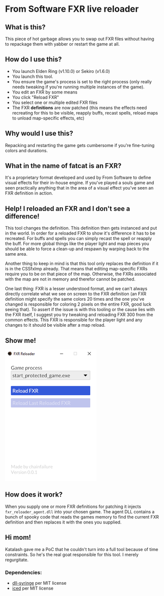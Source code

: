 # From Software FXR live reloader

## What is this?
This piece of hot garbage allows you to swap out FXR files without having to repackage
them with yabber or restart the game at all.

## How do I use this?
 - You launch Elden Ring (v1.10.0) or Sekiro (v1.6.0)
 - You launch this tool.
 - You ensure the game's process is set to the right process (only really needs tweaking if you're running multiple
    instances of the game).
 - You edit an FXR by some means
 - You click "Reload FXR"
 - You select one or multiple edited FXR files
 - The FXR **definitions** are now patched (this means the effects need recreating for this to be visible, reapply buffs, 
    recast spells, reload maps to unload map-specific effects, etc)

## Why would I use this?
Repacking and restarting the game gets cumbersome if you're fine-tuning colors and durations.

## What in the name of fatcat is an FXR?
It's a proprietary format developed and used by From Software to define visual effects
for their in-house engine. If you've played a souls game and seen practically anything that in
the area of a visual effect you've seen an FXR definition in action.

## Help! I reloaded an FXR and I don't see a difference!
This tool changes the definition. This definition then gets instanced and put in the world.
In order for a reloaded FXR to show it's difference it has to be recreated. For buffs and spells
you can simply recast the spell or reapply the buff. For more global things like the player light
and map pieces you should be able to force a clean-up and respawn by warping back to the same area.

Another thing to keep in mind is that this tool only replaces the definition if it is in the CSSfxImp already. That
means that editing map-specific FXRs require you to be on that piece of the map. Otherwise, the FXRs associated with the
map are not in memory and therefor cannot be patched.

One last thing: FXR is a lesser understood format, and we can't always directly correlate what
we see on screen to the FXR definition (an FXR definition might specify the same colors 20 times
and the one you've changed is responsible for coloring 2 pixels on the entire FXR, good luck
seeing that). To assert if the issue is with this tooling or the cause lies with the FXR itself,
I suggest you try tweaking and reloading FXR 300 from the common effects. This FXR is responsible
for the player light and any changes to it should be visible after a map reload.

## Show me!
![Tool preview](./preview.png)

## How does it work?
When you supply one or more FXR definitions for patching it injects `fxr_reloader_agent.dll` into your chosen game.
The agent DLL contains a bunch of spooky code that reads the games memory to find the current FXR definition and
then replaces it with the ones you supplied.

## Hi mom!
Katalash gave me a PoC that he couldn't turn into a full tool because of time constraints. So he's the real goat
responsible for this tool. I merely regurgitate.

### Dependencies:
 - [dll-syringe](https://github.com/OpenByteDev/dll-syringe) per MIT license
 - [iced](https://github.com/iced-rs/iced) per MIT license